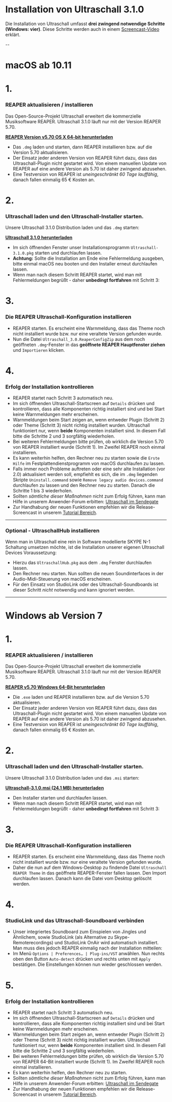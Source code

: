 # Installation von Ultraschall 3.1.0

Die Installation von Ultraschall umfasst **drei zwingend notwendige Schritte (Windows: vier)**.
Diese Schritte werden auch in einem [Screencast-Video](https://youtu.be/RTshDTPBMes) erklärt.

--

# macOS ab 10.11

# 1.

### REAPER aktualisieren / installieren

Das Open-Source-Projekt Ultraschall erweitert die kommerzielle Musiksoftware REAPER. Ultraschall 3.1.0 läuft nur mit der Version REAPER 5.70.

[**REAPER Version v5.70 OS X 64-bit herunterladen**](http://www.reaper.fm/files/5.x/reaper570_x86_64.dmg)

* Das `.dmg` laden und starten, dann REAPER installieren bzw. auf die Version 5.70 aktualisieren.
* Der Einsatz jeder anderen Version von REAPER führt dazu, dass das Ultraschall-Plugin nicht gestartet wird. Von einem manuellen Update von REAPER auf eine andere Version als 5.70 ist daher zwingend abzusehen.
* Eine Testversion von REAPER ist _uneingeschränkt 60 Tage lauffähig_, danach fallen einmalig 65 € Kosten an.

# 2.

### Ultraschall laden und den Ultraschall-Installer starten.

Unsere Ultraschall 3.1.0 Distribution laden und das `.dmg` starten:

[**Ultraschall 3.1.0 herunterladen**](http://url.ultraschall-podcast.de/us310)

* Im sich öffnenden Fenster unser Installationsprogramm `Ultraschall-3.1.0.pkg` starten und durchlaufen lassen.
* **Achtung:** Sollte die Installation am Ende eine Fehlermeldung ausgeben, bitte einmal macOS neu booten und den Installer erneut durchlaufen lassen.
* Wenn man nach diesem Schritt REAPER startet, wird man mit Fehlermeldungen begrüßt - daher **unbedingt fortfahren** mit Schritt 3:

# 3.

### Die REAPER Ultraschall-Konfiguration installieren

* REAPER starten. Es erscheint eine Warnmeldung, dass das Theme noch nicht installiert wurde bzw. nur eine veraltete Version gefunden wurde.
* Nun die Datei `Ultraschall_3.0.ReaperConfigZip` aus dem noch geöffneten `.dmg`-Fenster in das **geöffnete REAPER Hauptfenster ziehen** und `Importieren` klicken.

# 4.

### Erfolg der Installation kontrollieren

* REAPER startet nach Schritt 3 automatisch neu.
* Im sich öffnenden Ultraschall-Startscreen auf `Details` drücken und kontrollieren, dass alle Komponenten richtig installiert sind und bei Start keine Warnmeldungen mehr erscheinen.
* Warnmeldungen beim Start zeigen an, wenn entweder Plugin (Schritt 2) oder Theme (Schritt 3) nicht richtig installiert wurden. Ultraschall funktioniert nur, wenn **beide** Komponenten installiert sind. In diesem Fall bitte die Schritte 2 und 3 sorgfältig wiederholen.
* Bei weiteren Fehlermeldungen bitte prüfen, ob wirklich die Version 5.70 von REAPER installiert wurde (Schritt 1). Im Zweifel REAPER noch einmal installieren.
* Es kann weiterhin helfen, den Rechner neu zu starten sowie die `Erste Hilfe` im Festplattendienstprogramm von macOS durchlaufen zu lassen.
* Falls immer noch Probleme auftreten oder eine sehr alte Installation (vor 2.0) aktualisiert werden soll, empfiehlt es sich, die im `.dmg` liegenden Skripte `Uninstall.command` sowie `Remove legacy audio devices.command` durchlaufen zu lassen und den Rechner neu zu starten. Danach die Schritte 1 bis 3 wiederholen.
* Sollten _sämtliche dieser Maßnahmen_ nicht zum Erfolg führen, kann man Hilfe in unserem Anwender-Forum erbitten: [Ultraschall im Sendegate](https://sendegate.de/c/ultraschall)
* Zur Handhabung der neuen Funktionen empfehlen wir die Release-Screencast in unserem [Tutorial Bereich](http://ultraschall.fm/tutorials/).

---

### Optional - UltraschallHub installieren

Wenn man in Ultraschall eine rein in Software modellierte SKYPE N-1 Schaltung umsetzen möchte, ist die Installation unserer eigenen Ultraschall Devices Voraussetzung:

* Hierzu das `UltraschallHub.pkg` aus dem `.dmg` Fenster durchlaufen lassen.
* Den Rechner neu starten. Nun sollten die neuen Soundinterfaces in der Audio-Midi-Steuerung von macOS erscheinen.
* Für den Einsatz von StudioLink oder des Ultraschall-Soundboards ist dieser Schritt _nicht_ notwendig und kann ignoriert werden.

---

# Windows ab Version 7

# 1.

### REAPER aktualisieren / installieren

Das Open-Source-Projekt Ultraschall erweitert die kommerzielle Musiksoftware REAPER. Ultraschall 3.1.0 läuft nur mit der Version REAPER 5.70.

[**REAPER v5.70 Windows 64-Bit herunterladen**](http://www.reaper.fm/files/5.x/reaper570_x64-install.exe)

* Die `.exe` laden und REAPER installieren bzw. auf die Version 5.70 aktualisieren.
* Der Einsatz jeder anderen Version von REAPER führt dazu, dass das Ultraschall-Plugin nicht gestartet wird. Von einem manuellen Update von REAPER auf eine andere Version als 5.70 ist daher zwingend abzusehen.
* Eine Testversion von REAPER ist _uneingeschränkt 60 Tage lauffähig_, danach fallen einmalig 65 € Kosten an.

# 2.

### Ultraschall laden und den Ultraschall-Installer starten.

Unsere Ultraschall 3.1.0 Distribution laden und das `.msi` starten:

[**Ultraschall-3.1.0.msi (24.1 MB) herunterladen**](http://url.ultraschall-podcast.de/us310win)

* Den Installer starten und durchlaufen lassen.
* Wenn man nach diesem Schritt REAPER startet, wird man mit Fehlermeldungen begrüßt - daher **unbedingt fortfahren** mit Schritt 3:

# 3.

### Die REAPER Ultraschall-Konfiguration installieren

* REAPER starten. Es erscheint eine Warnmeldung, dass das Theme noch nicht installiert wurde bzw. nur eine veraltete Version gefunden wurde.
* Daher die nun auf dem Windows-Desktop zu findende Datei `Ultraschall REAPER Theme` in das geöffnete REAPER-Fenster fallen lassen. Den Import durchlaufen lassen. Danach kann die Datei vom Desktop gelöscht werden.

# 4.

### StudioLink und das Ultraschall-Soundboard verbinden

* Unser integriertes Soundboard zum Einspielen von Jingles und Ähnlichem, sowie StudioLink (als Alternative zu Skype-Remoterecordings) und StudioLink OnAir wird automatisch installiert. Man muss dies jedoch REAPER einmalig nach der Installation mitteilen:
* Im Menü `Options | Preferences… | Plug-ins/VST` anwählen. Nun rechts oben den Button `Auto-detect` drücken und rechts unten mit `Apply` bestätigen. Die Einstellungen können nun wieder geschlossen werden.

# 5.

### Erfolg der Installation kontrollieren

* REAPER startet nach Schritt 3 automatisch neu.
* Im sich öffnenden Ultraschall-Startscreen auf `Details` drücken und kontrollieren, dass alle Komponenten richtig installiert sind und bei Start keine Warnmeldungen mehr erscheinen.
* Warnmeldungen beim Start zeigen an, wenn entweder Plugin (Schritt 2) oder Theme (Schritt 3) nicht richtig installiert wurden. Ultraschall funktioniert nur, wenn **beide** Komponenten installiert sind. In diesem Fall bitte die Schritte 2 und 3 sorgfältig wiederholen.
* Bei weiteren Fehlermeldungen bitte prüfen, ob wirklich die Version 5.70 von REAPER 64-Bit installiert wurde (Schritt 1). Im Zweifel REAPER noch einmal installieren.
* Es kann weiterhin helfen, den Rechner neu zu starten.
* Sollten _sämtliche dieser Maßnahmen_ nicht zum Erfolg führen, kann man Hilfe in unserem Anwender-Forum erbitten: [Ultraschall im Sendegate](https://sendegate.de/c/ultraschall)
* Zur Handhabung der neuen Funktionen empfehlen wir die Release-Screencast in unserem [Tutorial Bereich](http://ultraschall.fm/tutorials/).
